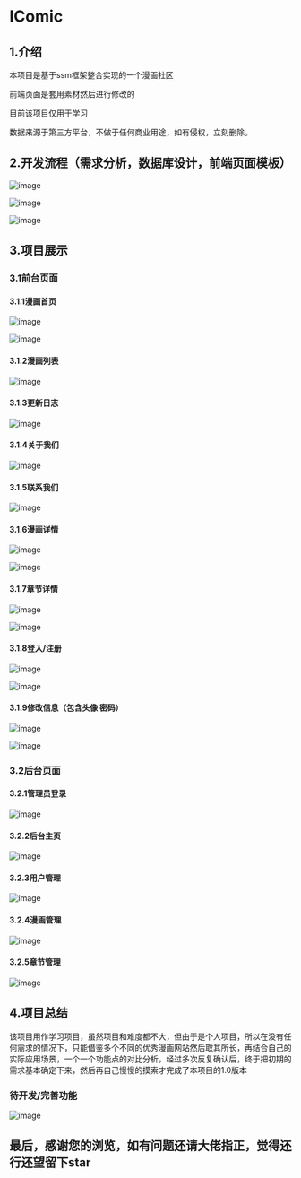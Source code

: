 # IComic

## 1.介绍

本项目是基于ssm框架整合实现的一个漫画社区

前端页面是套用素材然后进行修改的 

目前该项目仅用于学习 

数据来源于第三方平台，不做于任何商业用途，如有侵权，立刻删除。

## 2.开发流程（需求分析，数据库设计，前端页面模板）

![image](https://github.com/JeromerZWD/img1/blob/master/img/11.png)

![image](https://github.com/JeromerZWD/img1/blob/master/img/22.png) 

![image](https://github.com/JeromerZWD/img1/blob/master/img/33.png) 

## 3.项目展示

### 3.1前台页面

#### 3.1.1漫画首页

![image](https://github.com/JeromerZWD/img1/blob/master/img/44.png) 

![image](https://github.com/JeromerZWD/img1/blob/master/img/55.png) 

#### 3.1.2漫画列表

![image](https://github.com/JeromerZWD/img1/blob/master/img/66.png) 

#### 3.1.3更新日志

![image](https://github.com/JeromerZWD/img1/blob/master/img/77.png) 

#### 3.1.4关于我们

![image](https://github.com/JeromerZWD/img1/blob/master/img/88.png) 

#### 3.1.5联系我们

![image](https://github.com/JeromerZWD/img1/blob/master/img/99.png) 

#### 3.1.6漫画详情

![image](https://github.com/JeromerZWD/img1/blob/master/img/01.png) 

![image](https://github.com/JeromerZWD/img1/blob/master/img/02.png) 

#### 3.1.7章节详情

![image](https://github.com/JeromerZWD/img1/blob/master/img/03.png) 

![image](https://github.com/JeromerZWD/img1/blob/master/img/04.png) 

#### 3.1.8登入/注册

![image](https://github.com/JeromerZWD/img1/blob/master/img/05.png) 

![image](https://github.com/JeromerZWD/img1/blob/master/img/06.png) 

#### 3.1.9修改信息（包含头像 密码）

![image](https://github.com/JeromerZWD/img1/blob/master/img/07.png) 

![image](https://github.com/JeromerZWD/img1/blob/master/img/08.png) 

### 3.2后台页面

#### 3.2.1管理员登录

![image](https://github.com/JeromerZWD/img1/blob/master/img/91.png) 

#### 3.2.2后台主页

![image](https://github.com/JeromerZWD/img1/blob/master/img/92.png) 

#### 3.2.3用户管理

![image](https://github.com/JeromerZWD/img1/blob/master/img/93.png) 

#### 3.2.4漫画管理

![image](https://github.com/JeromerZWD/img1/blob/master/img/94.png) 

#### 3.2.5章节管理

![image](https://github.com/JeromerZWD/img1/blob/master/img/95.png) 

## 4.项目总结

该项目用作学习项目，虽然项目和难度都不大，但由于是个人项目，所以在没有任何需求的情况下，只能借鉴多个不同的优秀漫画网站然后取其所长，再结合自己的实际应用场景，一个一个功能点的对比分析，经过多次反复确认后，终于把初期的需求基本确定下来，然后再自己慢慢的摸索才完成了本项目的1.0版本

### 待开发/完善功能
![image](https://github.com/JeromerZWD/img1/blob/master/img/100.png) 

## 最后，感谢您的浏览，如有问题还请大佬指正，觉得还行还望留下star


